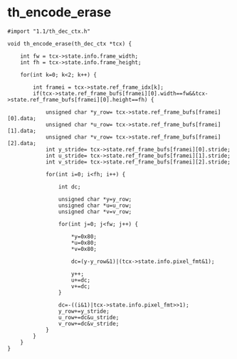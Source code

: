 # th\_encode\_erase

    #import "1.1/th_dec_ctx.h"
        
    void th_encode_erase(th_dec_ctx *tcx) {
            
        int fw = tcx->state.info.frame_width;
        int fh = tcx->state.info.frame_height;
            
        for(int k=0; k<2; k++) {
            
            int framei = tcx->state.ref_frame_idx[k];
            if(tcx->state.ref_frame_bufs[framei][0].width==fw&&tcx->state.ref_frame_bufs[framei][0].height==fh) {
                
                unsigned char *y_row= tcx->state.ref_frame_bufs[framei][0].data;
                unsigned char *u_row= tcx->state.ref_frame_bufs[framei][1].data;
                unsigned char *v_row= tcx->state.ref_frame_bufs[framei][2].data;
                int y_stride= tcx->state.ref_frame_bufs[framei][0].stride;
                int u_stride= tcx->state.ref_frame_bufs[framei][1].stride;
                int v_stride= tcx->state.ref_frame_bufs[framei][2].stride;
                
                for(int i=0; i<fh; i++) {
                    
                    int dc;
                    
                    unsigned char *y=y_row;
                    unsigned char *u=u_row;
                    unsigned char *v=v_row;
                    
                    for(int j=0; j<fw; j++) {
                        
                        *y=0x80;
                        *u=0x80;
                        *v=0x80;
                        
                        dc=(y-y_row&1)|(tcx->state.info.pixel_fmt&1);
                        
                        y++;
                        u+=dc;
                        v+=dc;
                    }
                    
                    dc=-((i&1)|tcx->state.info.pixel_fmt>>1);
                    y_row+=y_stride;
                    u_row+=dc&u_stride;
                    v_row+=dc&v_stride;
                }
            }
        }
    }
		
